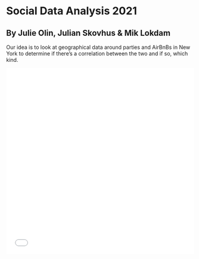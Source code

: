 # Social Data Analysis 2021

## By Julie Olin, Julian Skovhus & Mik Lokdam

Our idea is to look at geographical data around parties and AirBnBs in New York to determine if there’s a correlation between the two and if so, which kind.

<iframe src="NY_map.html"
    sandbox="allow-same-origin allow-scripts"
    width="100%"
    height="500"
    scrolling="no"
    seamless="seamless"
    frameborder="0">
</iframe>
